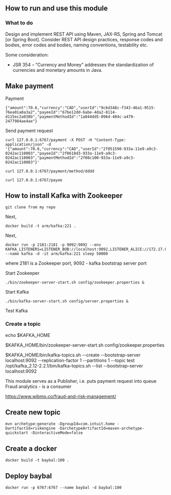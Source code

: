 ## How to run and use this module
### What to do
Design and implement REST API using Maven, JAX-RS, Spring and Tomcat [or Spring Boot]. 
Consider REST API design practices, response codes and bodies, error codes and bodies, naming conventions, testability etc.


Some consideration:
* JSR 354 – “Currency and Money” addresses the standardization of currencies and monetary amounts in Java.

## Make payment
Payment
```
{"amount":70.6,"currency":"CAD","userId":"9c6d348c-f343-46a1-9515-76ea01a8a3a2","payeeId":"67be12dd-6abe-4da2-8114-d115ec2a038b","paymentMethodId":"1a044dd5-096d-404c-a479-2477984ae4ae"}
```

Send payment request
```
curl 127.0.0.1:6767/payment -X POST -H "Content-Type: application/json" -d '{"amount":70.6,"currency":"CAD","userId":"2f051590-933a-11e9-a9c3-0242ac110003","payeeId":"2f0618d3-933a-11e9-a9c3-0242ac110003","paymentMethodId":"2f08c100-933a-11e9-a9c3-0242ac110003"}'
```

```
curl 127.0.0.1:6767/payment/method/dddd
```

```
curl 127.0.0.1:6767/payee
```

## How to install Kafka with Zookeeper
```
git clone from my repo
```
Next,
```
docker build -t arm/kafka:221 .
```

Next,
```
docker run -p 2181:2181 -p 9092:9092 --env KAFKA_LISTENERS=LISTENER_BOB://localhost:9092,LISTENER_ALICE://172.17.0.1:9092 --name kafka -d -it arm/kafka:221 sleep 50000
```
where 2181 is a Zookeeper port, 9092 - kafka bootstrap server port 

Start Zookeeper
```
./bin/zookeeper-server-start.sh config/zookeeper.properties &
```

Start Kafka
```
./bin/kafka-server-start.sh config/server.properties &
```


Test Kafka
### Create a topic
echo $KAFKA_HOME

$KAFKA_HOME/bin/zookeeper-server-start.sh config/zookeeper.properties


$KAFKA_HOME/bin/kafka-topics.sh --create --bootstrap-server localhost:9092 --replication-factor 1 --partitions 1 --topic test
/opt/kafka_2.12-2.2.1/bin/kafka-topics.sh --list --bootstrap-server localhost:9092

This module serves as a Publisher, i.e. puts payment request into queue
Fraud analytics - is a consumer

https://www.wibmo.co/fraud-and-risk-management/

## Create new topic
```
mvn archetype:generate -DgroupId=com.intuit.home -DartifactId=riskengine -DarchetypeArtifactId=maven-archetype-quickstart -DinteractiveMode=false
```

## Create a docker
```
docker build -t baybal:100 .
```

## Deploy baybal
```
docker run -p 6767:6767 --name baybal -d baybal:100
```
